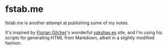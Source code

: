 # fstab.me

fstab.me is another attempt at publishing some of my notes.

It's inspired by [Florian Gilcher](https://github.com/skade)'s wonderful [yakshav.es](https://yakshav.es) site,
and I'm using  his scripts for generating HTML from Markdown, albeit in a slightly modified fashion.
